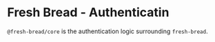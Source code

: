 # Fresh Bread - Authenticatin

`@fresh-bread/core` is the authentication logic surrounding `fresh-bread`.

